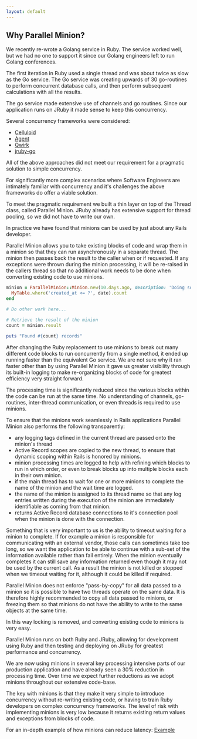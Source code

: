 ```yaml
---
layout: default
---
```


## Why Parallel Minion?

We recently re-wrote a Golang service in Ruby. The service worked well, but we had
no one to support it since our Golang engineers left to run Golang conferences.

The first iteration in Ruby used a single thread and was about twice as slow
as the Go service. The Go service was creating upwards of 30 go-routines to perform
concurrent database calls, and then perform subsequent calculations with all the results.

The go service made extensive use of channels and go routines. Since our application
runs on JRuby it made sense to keep this concurrency.

Several concurrency frameworks were considered:

- [Celluloid](http://celluloid.io)
- [Agent](https://github.com/igrigorik/agent)
- [Qwirk](https://github.com/bpardee/qwirk)
- [jruby-go](https://gist.github.com/michaelfairley/4140714)

All of the above approaches did not meet our requirement for a pragmatic solution
to simple concurrency.

For significantly more complex scenarios where Software Engineers are intimately
familiar with concurrency and it's challenges the above frameworks do offer a viable solution.

To meet the pragmatic requirement we built a thin layer on top of the Thread class,
called Parallel Minion. JRuby already has extensive support for thread pooling,
so we did not have to write our own.

In practice we have found that minions can be used by just about any Rails developer.

Parallel Minion allows you to take existing blocks of code and wrap them in a minion
so that they can run asynchronously in a separate thread. The minion then passes
back the result to the caller when or if requested. If any exceptions were
thrown during the minion processing, it will be re-raised in the callers thread
so that no additional work needs to be done when converting existing code to use minions.

```ruby
minion = ParallelMinion::Minion.new(10.days.ago, description: 'Doing something else in parallel', timeout: 1000) do |date|
  MyTable.where('created_at <= ?', date).count
end

# Do other work here...

# Retrieve the result of the minion
count = minion.result

puts "Found #{count} records"
```

After changing the Ruby replacement to use minions to break out many different
code blocks to run concurrently from a single method, it ended up running faster
than the equivalent Go service. We are not sure why it ran faster other than by
using Parallel Minion it gave us greater visibility through its built-in logging to
make re-organizing blocks of code for greatest efficiency very straight forward.

The processing time is significantly reduced since the various blocks within the code
can be run at the same time. No understanding of channels, go-routines,
inter-thread communication, or even threads is required to use minions.

To ensure that the minions work seamlessly in Rails applications Parallel Minion
also performs the following transparently:

- any logging tags defined in the current thread are passed onto the minion's thread
- Active Record scopes are copied to the new thread, to ensure that dynamic scoping
  within Rails is honored by minions.
- minion processing times are logged to help with refining which blocks to run in
  which order, or even to break blocks up into multiple blocks each in their own minion.
- if the main thread has to wait for one or more minions to complete the name of the
  minion and the wait time are logged.
- the name of the minion is assigned to its thread name so that any log entries
  written during the execution of the minion are immediately identifiable as coming
  from that minion.
- returns Active Record database connections to it's connection pool when the
  minion is done with the connection.

Something that is very important to us is the ability to timeout waiting for a minion
to complete. If for example a minion is responsible for communicating with an
external vendor, those calls can sometimes take too long, so we want the application
to be able to continue with a sub-set of the information available rather than fail
entirely. When the minion eventually completes it can still save any information
returned even though it may not be used by the current call. As a result the minion
is not killed or stopped when we timeout waiting for it, although it could be killed
if required.

Parallel Minion does not enforce "pass-by-copy" for all data passed to a minion
so it is possible to have two threads operate on the same data. It is therefore
highly recommended to copy all data passed to minions, or freezing them so that
minions do not have the ability to write to the same objects at the same time.

In this way locking is removed, and converting existing code to minions is very easy.

Parallel Minion runs on both Ruby and JRuby, allowing for development using Ruby
and then testing and deploying on JRuby for greatest performance and concurrency.

We are now using minions in several key processing intensive parts of our production
application and have already seen a 30% reduction in processing time.
Over time we expect further reductions as we adopt minions throughout our extensive code-base.

The key with minions is that they make it very simple to introduce concurrency
without re-writing existing code, or having to train Ruby developers on complex
concurrency frameworks. The level of risk with implementing minions is very low
because it returns existing return values and exceptions from blocks of code.

For an in-depth example of how minions can reduce latency: [Example](example.html)
